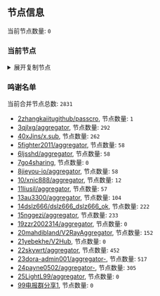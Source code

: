 
## 节点信息
当前节点数量: `0`
### 当前节点
<details>
  <summary>展开复制节点</summary>

    

</details>

### 鸣谢名单
当前合并节点总数: `2831`
- [2zhangkaiitugithub/passcro](https://github.com/zhangkaiitugithub/passcro), 节点数量: `1`
- [3qjlxg/aggregator](https://github.com/qjlxg/aggregator), 节点数量: `292`
- [40xJins/x.sub](https://github.com/0xJins/x.sub), 节点数量: `262`
- [5fighter2011/aggregator](https://github.com/fighter2011/aggregator), 节点数量: `58`
- [6ljsshd/aggregator](https://github.com/ljsshd/aggregator), 节点数量: `58`
- [7go4sharing](https://github.com/go4sharing), 节点数量: `0`
- [8jieyou-io/aggregator](https://github.com/jieyou-io/aggregator), 节点数量: `58`
- [10/xnic888/aggregator](https://github.com/xnic888/aggregator), 节点数量: `12`
- [11liusil/aggregator](https://github.com/liusil/aggregator), 节点数量: `57`
- [13au3300/aggregator](https://github.com/au3300/aggregator), 节点数量: `104`
- [14dslz666/dslz666_dslz666_ok](https://github.com/dslz666/dslz666_dslz666_ok), 节点数量: `222`
- [15nggezi/aggregator](https://github.com/nggezi/aggregator), 节点数量: `233`
- [19zzr2002314/aggregator](https://github.com/zzr2002314/aggregator), 节点数量: `0`
- [20mahdibland/V2RayAggregator](https://github.com/mahdibland/V2RayAggregator), 节点数量: `152`
- [21yebekhe/V2Hub](https://github.com/yebekhe/V2Hub), 节点数量: `0`
- [22skywrt/aggregator](https://github.com/skywrt/aggregator), 节点数量: `452`
- [23dora-admin001/aggregator-](https://github.com/dora-admin001/aggregator-), 节点数量: `517`
- [24payne0502/aggregator-](https://github.com/payne0502/aggregator-), 节点数量: `305`
- [25LightL99/aggregator](https://github.com/LightL99/aggregator), 节点数量: `0`
- [99电报群分享1](https://github.com/cdddbc/getAirport), 节点数量: `0`


